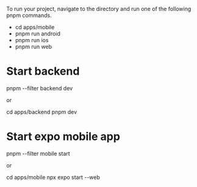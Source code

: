 To run your project, navigate to the directory and run one of the following pnpm commands.

- cd apps/mobile
- pnpm run android
- pnpm run ios
- pnpm run web

# Start backend

pnpm --filter backend dev

or

cd apps/backend
pnpm dev

# Start expo mobile app

pnpm --filter mobile start

or

cd apps/mobile
npx expo start --web

